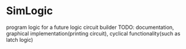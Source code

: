# SimLogic
program logic for a future logic circuit builder
TODO: documentation, graphical implementation(printing circuit), cyclical functionality(such as latch logic)
